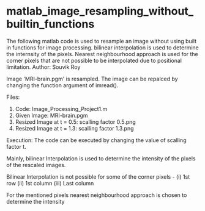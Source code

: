 # matlab_image_resampling_without_builtin_functions
The following matlab code is used to resample an image without using built in functions for image processing. bilinear interpolation is used to determine the internsity of the pixels. Nearest neighbourhood approach is used for the corner pixels that are not possible to be interpolated due to positional limitation.
Author: Souvik Roy

Image 'MRI-brain.pgm' is resampled. The image can be repalced by changing the function argument of imread().

Files:
1. Code: Image_Processing_Project1.m
2. Given Image: MRI-brain.pgm
3. Resized Image at t = 0.5: scalling factor 0.5.png
4. Resized Image at t = 1.3: scalling factor 1.3.png

Execution:
The code can be executed by changing the value of scalling factor t.

Mainly, bilinear Interpolation is used to determine the intensity of the pixels of the rescaled images.

Bilinear Interpolation is not possible for some of the corner pixels - 
(i) 1st row
(ii) 1st column
(iii) Last column

For the mentioned pixels nearest neighbourhood approach is chosen to determine the intensity
